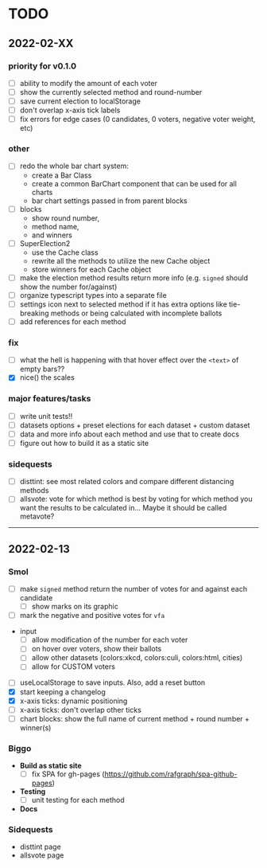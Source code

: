# TODO
## 2022-02-XX
### priority for v0.1.0
 - [ ] ability to modify the amount of each voter
 - [ ] show the currently selected method and round-number 
 - [ ] save current election to localStorage
 - [ ] don't overlap x-axis tick labels
 - [ ] fix errors for edge cases (0 candidates, 0 voters, negative voter weight, etc)

### other
 - [ ] redo the whole bar chart system:
    - create a Bar Class
    - create a common BarChart component that can be used for all charts
    - bar chart settings passed in from parent blocks
 - [ ] blocks
    - show round number, 
    - method name, 
    - and winners
 - [ ] SuperElection2
    - use the Cache class 
    - rewrite all the methods to utilize the new Cache object
    - store winners for each Cache object
 - [ ] make the election method results return more info (e.g. `signed` should show the number for/against)
 - [ ] organize typescript types into a separate file
 - [ ] settings icon next to selected method if it has extra options like tie-breaking methods or being calculated with incomplete ballots
 - [ ] add references for each method

### fix
 - [ ] what the hell is happening with that hover effect over the `<text>` of empty bars??
 - [x] nice() the scales

### major features/tasks
 - [ ] write unit tests!!
 - [ ] datasets options + preset elections for each dataset + custom dataset
 - [ ] data and more info about each method and use that to create docs
 - [ ] figure out how to build it as a static site

### sidequests
 - [ ] disttint: see most related colors and compare different distancing methods
 - [ ] allsvote: vote for which method is best by voting for which method you want the results to be calculated in... Maybe it should be called metavote?

---

## 2022-02-13
### Smol
 - [ ] make `signed` method return the number of votes for and against each candidate
   - [ ] show marks on its graphic
 - [ ] mark the negative and positive votes for `vfa` 
 - input
   - [ ] allow modification of the number for each voter
   - [ ] on hover over voters, show their ballots
   - [ ] allow other datasets (colors:xkcd, colors:culi, colors:html, cities)
   - [ ] allow for CUSTOM voters
 - [ ] useLocalStorage to save inputs. Also, add a reset button
 - [x] start keeping a changelog
 - [x] x-axis ticks: dynamic positioning 
 - [ ] x-axis ticks: don't overlap other ticks
 - [ ] chart blocks: show the full name of current method + round number + winner(s)

### Biggo 
 - **Build as static site**
   - [ ] fix SPA for gh-pages (https://github.com/rafgraph/spa-github-pages) 
 - **Testing**
   - [ ] unit testing for each method
 - **Docs**

### Sidequests
 - disttint page 
 - allsvote page